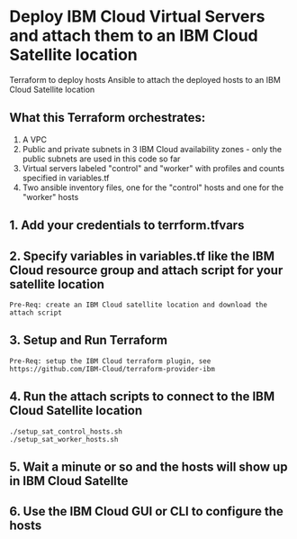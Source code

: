 # Deploy IBM Cloud Virtual Servers and attach them to an IBM Cloud Satellite location
Terraform to deploy hosts
Ansible to attach the deployed hosts to an IBM Cloud Satellite location

## What this Terraform orchestrates:
1. A VPC
2. Public and private subnets in 3 IBM Cloud availability zones - only the public subnets are used in this code so far
3. Virtual servers labeled "control" and "worker" with profiles and counts specified in variables.tf
4. Two ansible inventory files, one for the "control" hosts and one for the "worker" hosts

## 1. Add your credentials to terrform.tfvars

## 2. Specify variables in variables.tf like the IBM Cloud resource group and attach script for your satellite location
```
Pre-Req: create an IBM Cloud satellite location and download the attach script
```

## 3. Setup and Run Terraform
```
Pre-Req: setup the IBM Cloud terraform plugin, see https://github.com/IBM-Cloud/terraform-provider-ibm
```

## 4. Run the attach scripts to connect to the IBM Cloud Satellite location
```
./setup_sat_control_hosts.sh
./setup_sat_worker_hosts.sh
```

## 5. Wait a minute or so and the hosts will show up in IBM Cloud Satellte

## 6. Use the IBM Cloud GUI or CLI to configure the hosts
